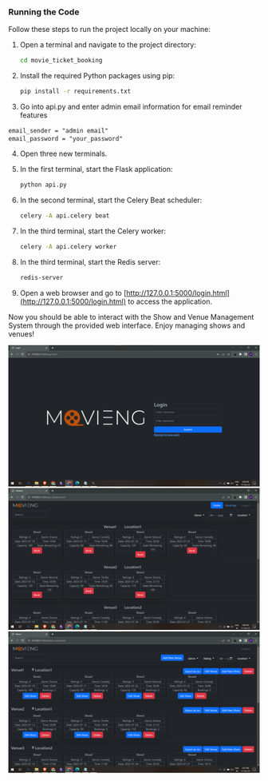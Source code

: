 ### Running the Code

Follow these steps to run the project locally on your machine:

1. Open a terminal and navigate to the project directory:

   ```bash
   cd movie_ticket_booking
   ```

2. Install the required Python packages using pip:

   ```bash
   pip install -r requirements.txt
   ```
3.  Go into api.py and enter admin email information for email reminder features

```
email_sender = "admin email"
email_password = "your_password"
```
4. Open three new terminals.

5. In the first terminal, start the Flask application:

   ```bash
   python api.py
   ```

6. In the second terminal, start the Celery Beat scheduler:

   ```bash
   celery -A api.celery beat
   ```

7. In the third terminal, start the Celery worker:

   ```bash
   celery -A api.celery worker
   ```

8. In the third terminal, start the Redis server:

   ```bash
   redis-server
   ```

9. Open a web browser and go to [http://127.0.0.1:5000/login.html](http://127.0.0.1:5000/login.html) to access the application.

Now you should be able to interact with the Show and Venue Management System through the provided web interface. Enjoy managing shows and venues!

![Screenshot](https://github.com/Mallikarjun29/movie_ticket_booking/blob/main/Screenshot%202023-10-17%20170851.png)
![alt text](https://github.com/Mallikarjun29/movie_ticket_booking/blob/main/Screenshot%202023-10-17%20170837.png)
![alt text](https://github.com/Mallikarjun29/movie_ticket_booking/blob/main/Screenshot%202023-10-17%20170800.png)
